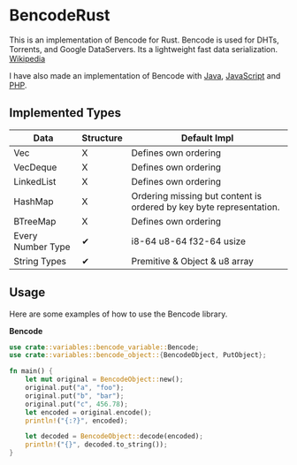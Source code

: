 BencodeRust
========

This is an implementation of Bencode for Rust. Bencode is used for DHTs, Torrents, and Google DataServers. Its a lightweight fast data serialization.
[Wikipedia](https://en.wikipedia.org/wiki/Bencode)

I have also made an implementation of Bencode with [Java](https://github.com/DrBrad/Bencode), [JavaScript](https://github.com/DrBrad/BencodeJS) and [PHP](https://github.com/DrBrad/BencodePHP).

Implemented Types
-----

| Data | Structure | Default Impl |
| ---  | ---       | ---          |
| Vec  | X         | Defines own ordering |
| VecDeque | X     | Defines own ordering |
| LinkedList | X   | Defines own ordering |
| HashMap | X      | Ordering missing but content is ordered by key byte representation. |
| BTreeMap | X     | Defines own ordering |
| Every Number Type | ✔     | i8-64 u8-64 f32-64 usize |
| String Types | ✔     | Premitive & Object & u8 array |

Usage
-----
Here are some examples of how to use the Bencode library.

**Bencode**
```rust
use crate::variables::bencode_variable::Bencode;
use crate::variables::bencode_object::{BencodeObject, PutObject};

fn main() {
    let mut original = BencodeObject::new();
    original.put("a", "foo");
    original.put("b", "bar");
    original.put("c", 456.78);
    let encoded = original.encode();
    println!("{:?}", encoded);

    let decoded = BencodeObject::decode(encoded);
    println!("{}", decoded.to_string());
}
```



